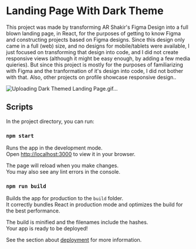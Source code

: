 # Landing Page With Dark Theme

This project was made by transforming AR Shakir's Figma Design into a full blown landing page, in React, for the purposes of getting to know Figma and constructing projects based on Figma designs. Since this design only came in a full (web) size, and no designs for mobile/tablets were available, I just focused on transforming that design into code, and I did not create responsive views (although it might be easy enough, by adding a few media quieries). But since this project is mostly for the purposes of familiarizing with Figma and the tranformation of it's design into code, I did not bother with that. Also, other projects on profile showcase responsive design..

![Uploading Dark Themed Landing Page.gif…]()

## Scripts

In the project directory, you can run:

### `npm start`

Runs the app in the development mode.\
Open [http://localhost:3000](http://localhost:3000) to view it in your browser.

The page will reload when you make changes.\
You may also see any lint errors in the console.

### `npm run build`

Builds the app for production to the `build` folder.\
It correctly bundles React in production mode and optimizes the build for the best performance.

The build is minified and the filenames include the hashes.\
Your app is ready to be deployed!

See the section about [deployment](https://facebook.github.io/create-react-app/docs/deployment) for more information.

